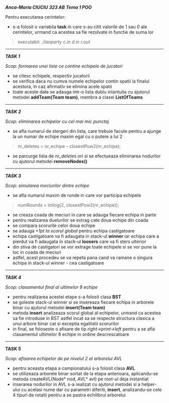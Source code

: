 ***Anca-Maria CIUCIU***
***323 AB***
***Tema 1 POO***

Pentru executarea cerintelor: 

- s-a folosit o variabila **task** in care s-au citit valorile de 1 sau 0 ale cerintelor, urmand ca acestea sa fie rezolvate in functie de suma lor
> executabil:  *./lanparty c.in  d.in  r.out*
---
***TASK 1***

*Scop: formarea unei liste ce contine echipele de jucatori*

- se citesc echipele, respectiv jucatorii
- se verifica daca nu cumva numele echipelor contin spatii la finalul acestora, in caz afirmativ se elimina acele spatii
- toate aceste date se adauga intr-o lista dublu inlantuita cu ajutorul metodei **addTeam(Team team)**, membra a clasei **ListOfTeams**
	

---
***TASK 2*** 

*Scop: eliminarea echipelor cu cel mai mic punctaj*

- se afla numarul de stergeri din lista, care trebuie facute pentru a ajunge la un numar de echipe maxim egal cu o putere a lui 2
> nr_deletes = nr_echipe - closestPow2(nr_echipe);
- se parcurge lista de *nr_deletes* ori si se efectueaza eliminarea nodurilor cu ajutorul metodei **removeNodes()**
---


***TASK 3*** 

*Scop: simularea meciurilor dintre echipe*

- se afla numarul maxim de runde in care vor participa echipele
> numRounds = intlog(2, closestPow2(nr_echipe));
- se creaza coada de meciuri in care se adauga fiecare echipa in parte
- pentru realizarea duelurilor se extrag cate doua echipe din coada
- se compara scorurile celor doua echipe 
- se adauga *+1pt la scorul global* pentru echipa castigatoare
- echipa castigatoare va fi adaugata in stack-ul **winner** iar echipa care a pierdut va fi adaugata in stack-ul **loosers** care va fi sters ulterior
- din stiva de castigatori se vor extrage toate echipele si se vor pune la loc in coada de meciuri
- astfel, acest procedeu se va repeta pana cand va ramane o singura echipa in stack-ul winner - cea castigatoare
  


---

***TASK 4*** 

*Scop: clasamentul final al ultimelor 8 echipe*

- pentru realizarea acestei etape s-a folosit clasa **BST**
- se goleste stack-ul winner si se insereaza fiecare echipa in arborele binar cu ajutorul metodei **insert(Team team)**
- metoda **insert** analizeaza scorul global al echipelor, urmand ca acestea sa fie introduse in BST astfel incat sa se respecte structura clasica a unui arbore binar cat si exceptia egalitatii scorurilor
- in final, se foloseste o afisare de tip *right->print->left* pentru a se afla clasamentul ultimelor 8 echipe in ordine descrescatoare
  
---

**TASK 5**

*Scop: afisarea echipelor de pe nivelul 2 al arborelui AVL*

- pentru aceasta etapa a campionatului s-a folosit clasa **AVL**
- se utilizeaza arborele binar sortat de la etapa anterioara, aplicandu-se metoda createAVL(Node* nod, AVL* avl) pe root-ul deja instantiat
- inserarea nodurilor in AVL s-a realizat cu ajutorul metodei si a helper-ului cu acelasi nume dar cu parametri diferiti, **insert**, analizandu-se cele 4 tipuri de rotatii pentru a se pastra echilibrul arborelui

